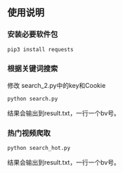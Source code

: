 ## 使用说明

### 安装必要软件包

```python
pip3 install requests
```

### 根据关键词搜索

修改 search_2.py中的key和Cookie

```python
python search.py
```

结果会输出到result.txt，一行一个bv号。

### 热门视频爬取

```py
python search_hot.py
```
结果会输出到result.txt，一行一个bv号。